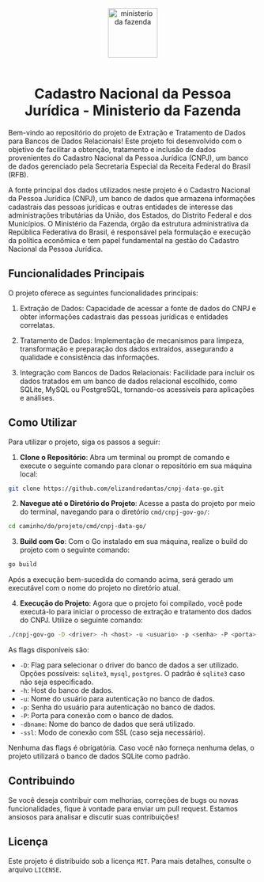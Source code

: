 <div align="center">
    <a style="text-decoration: none" href="https://dados.gov.br/dados/conjuntos-dados/cadastro-nacional-da-pessoa-juridica---cnpj">
        <img src="https://dados.gov.br/api/publico/s3/3d5291f3-9259-469d-959d-9ca91ad03563.jpg" alt="ministerio da fazenda" width="100" heigth="100" />
    </a>
</div>

<br/>

<h1 align="center">
    Cadastro Nacional da Pessoa Jurídica - Ministerio da Fazenda
</h1>

Bem-vindo ao repositório do projeto de Extração e Tratamento de Dados para Bancos de Dados Relacionais! Este projeto foi desenvolvido com o objetivo de facilitar a obtenção, tratamento e inclusão de dados provenientes do Cadastro Nacional da Pessoa Jurídica (CNPJ), um banco de dados gerenciado pela Secretaria Especial da Receita Federal do Brasil (RFB).

A fonte principal dos dados utilizados neste projeto é o Cadastro Nacional da Pessoa Jurídica (CNPJ), um banco de dados que armazena informações cadastrais das pessoas jurídicas e outras entidades de interesse das administrações tributárias da União, dos Estados, do Distrito Federal e dos Municípios. O Ministério da Fazenda, órgão da estrutura administrativa da República Federativa do Brasil, é responsável pela formulação e execução da política econômica e tem papel fundamental na gestão do Cadastro Nacional da Pessoa Jurídica.

## Funcionalidades Principais
O projeto oferece as seguintes funcionalidades principais:

1. Extração de Dados: Capacidade de acessar a fonte de dados do CNPJ e obter informações cadastrais das pessoas jurídicas e entidades correlatas.

2. Tratamento de Dados: Implementação de mecanismos para limpeza, transformação e preparação dos dados extraídos, assegurando a qualidade e consistência das informações.

3. Integração com Bancos de Dados Relacionais: Facilidade para incluir os dados tratados em um banco de dados relacional escolhido, como SQLite, MySQL ou PostgreSQL, tornando-os acessíveis para aplicações e análises.

## Como Utilizar

Para utilizar o projeto, siga os passos a seguir:

1. **Clone o Repositório**: Abra um terminal ou prompt de comando e execute o seguinte comando para clonar o repositório em sua máquina local:

```bash
git clone https://github.com/elizandrodantas/cnpj-data-go.git
```

2. **Navegue até o Diretório do Projeto**: Acesse a pasta do projeto por meio do terminal, navegando para o diretório `cmd/cnpj-gov-go/`:

```bash
cd caminho/do/projeto/cmd/cnpj-data-go/
```

3. **Build com Go**: Com o Go instalado em sua máquina, realize o build do projeto com o seguinte comando:

```bash
go build
```

Após a execução bem-sucedida do comando acima, será gerado um executável com o nome do projeto no diretório atual.

4. **Execução do Projeto**: Agora que o projeto foi compilado, você pode executá-lo para iniciar o processo de extração e tratamento dos dados do CNPJ. Utilize o seguinte comando:

```bash
./cnpj-gov-go -D <driver> -h <host> -u <usuario> -p <senha> -P <porta> -dbname <nome_do_banco> -ssl <modo_ssl>
```

As flags disponíveis são:

- `-D`: Flag para selecionar o driver do banco de dados a ser utilizado. Opções possíveis: `sqlite3`, `mysql`, `postgres`. O padrão é `sqlite3` caso não seja especificado.
- `-h`: Host do banco de dados.
- `-u`: Nome do usuário para autenticação no banco de dados.
- `-p`: Senha do usuário para autenticação no banco de dados.
- `-P`: Porta para conexão com o banco de dados.
- `-dbname`: Nome do banco de dados que será utilizado.
- `-ssl`: Modo de conexão com SSL (caso seja necessário).

Nenhuma das flags é obrigatória. Caso você não forneça nenhuma delas, o projeto utilizará o banco de dados SQLite como padrão.

## Contribuindo

Se você deseja contribuir com melhorias, correções de bugs ou novas funcionalidades, fique à vontade para enviar um pull request. Estamos ansiosos para analisar e discutir suas contribuições!

## Licença

Este projeto é distribuído sob a licença `MIT`. Para mais detalhes, consulte o arquivo `LICENSE`.